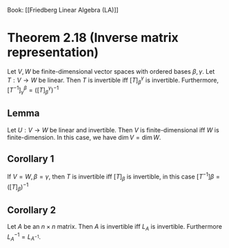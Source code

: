 Book: [[Friedberg Linear Algebra (LA)]]
# Theorem 2.18 (Inverse matrix representation)
Let $V,W$ be finite-dimensional vector spaces with ordered bases $\beta,\gamma$.
Let $T:V\to W$ be linear.
Then $T$ is invertible iff $[T]_{\beta}^{\gamma}$ is invertible.
Furthermore, $[T^{-1}]_{\gamma}^{\beta}=([T]_{\beta}^{\gamma})^{-1}$
## Lemma
Let $U:V\to W$ be linear and invertible.
Then $V$ is finite-dimensional iff $W$ is finite-dimension.
In this case, we have $\dim V=\dim W$.
## Corollary 1
If $V=W,\beta=\gamma$, then $T$ is invertible iff $[T]_{\beta}$ is invertible, in this case $[T^{-1}]{\beta}=([T]_{\beta})^{-1}$
## Corollary 2
Let $A$ be an $n\times n$ matrix. Then $A$ is invertible iff $L_{A}$ is invertible. 
Furthermore $L_{A}^{-1}=L_{A^{-1}}$.